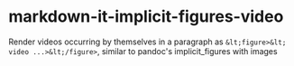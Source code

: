 # markdown-it-implicit-figures-video
Render videos occurring by themselves in a paragraph as `&lt;figure>&lt; video ...>&lt;/figure>`, similar to pandoc's implicit_figures  with images
